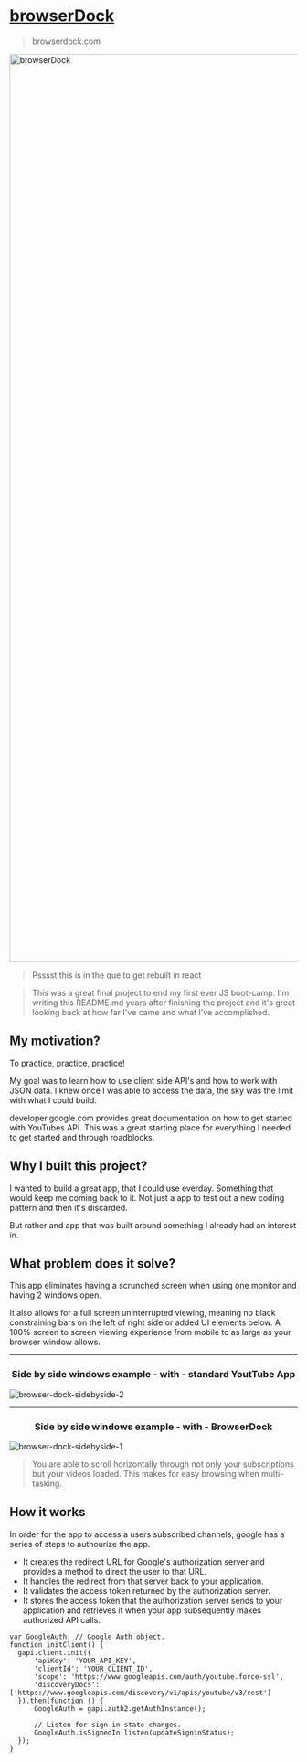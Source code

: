 # [browserDock](https://garnettr.github.io/YouTube-API_browserDock/) 
> browserdock.com

<img width="1590" alt="browserDock" src="https://user-images.githubusercontent.com/28959285/127800233-4cd6c191-9003-44a4-b6f5-0477cd0bd837.png">


> Psssst this is in the que to get rebuilt in react 


> This was a great final project to end my first ever JS boot-camp.
I'm writing this README.md years after finishing the project and it's great looking back at
how far I've came and what I've accomplished. 


## My motivation?

To practice, practice, practice! 

My goal was to learn how to use client side API's and how to work with JSON data.
I knew once I was able to access the data, the sky was the limit with what I could build. 

developer.google.com provides great documentation on how to get started with YouTubes API.
This was a great starting place for everything I needed to get started and through roadblocks.


## Why I built this project?

I wanted to build a great app, that I could use everday. Something that would keep me coming back to it.
Not just a app to test out a new coding pattern and then it's discarded. 

But rather and app that was built around something I already had an interest in. 



## What problem does it solve?

This app eliminates having a scrunched screen when using one monitor and having 2 windows open.

It also allows for a full screen uninterrupted viewing, meaning no black constraining bars on the left of right side or added UI elements below. A 100% screen to screen viewing experience from mobile to as large as your browser window allows. 

---

<h3 align="center">Side by side windows example - with - standard YoutTube App</h4>

![browser-dock-sidebyside-2](https://user-images.githubusercontent.com/28959285/128177159-13acdc15-b90b-46e5-b748-f99f67a15b3c.png)

---



<h3 align="center">Side by side windows example - with - BrowserDock</h4>

![browser-dock-sidebyside-1](https://user-images.githubusercontent.com/28959285/128177176-99ac3ae4-32a4-418d-9b3d-ce6d53468d97.png)

> You are able to scroll horizontally through not only your subscriptions but your videos loaded. 
This makes for easy browsing when multi-tasking. 



## How it works 

  In order for the app to access a users subscribed channels, google has a series of steps to authourize the app. 

* It creates the redirect URL for Google's authorization server and provides a method to direct the user to that URL.
* It handles the redirect from that server back to your application.
* It validates the access token returned by the authorization server.
* It stores the access token that the authorization server sends to your application and retrieves it when your app subsequently makes authorized API calls.


```
var GoogleAuth; // Google Auth object.
function initClient() {
  gapi.client.init({
      'apiKey': 'YOUR_API_KEY',
      'clientId': 'YOUR_CLIENT_ID',
      'scope': 'https://www.googleapis.com/auth/youtube.force-ssl',
      'discoveryDocs': ['https://www.googleapis.com/discovery/v1/apis/youtube/v3/rest']
  }).then(function () {
      GoogleAuth = gapi.auth2.getAuthInstance();

      // Listen for sign-in state changes.
      GoogleAuth.isSignedIn.listen(updateSigninStatus);
  });
}
```



